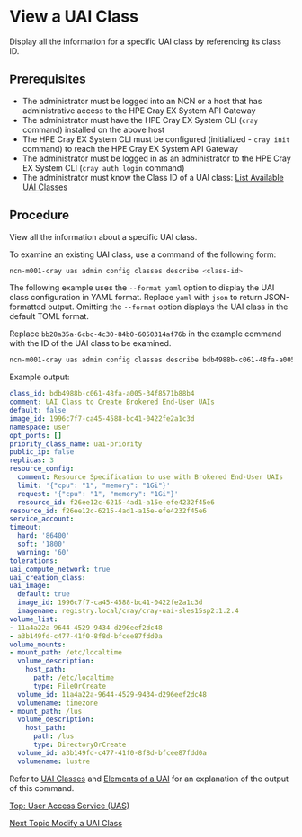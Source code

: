 # View a UAI Class

Display all the information for a specific UAI class by referencing its class ID.

## Prerequisites

* The administrator must be logged into an NCN or a host that has administrative access to the HPE Cray EX System API Gateway
* The administrator must have the HPE Cray EX System CLI (`cray` command) installed on the above host
* The HPE Cray EX System CLI must be configured (initialized - `cray init` command) to reach the HPE Cray EX System API Gateway
* The administrator must be logged in as an administrator to the HPE Cray EX System CLI (`cray auth login` command)
* The administrator must know the Class ID of a UAI class: [List Available UAI Classes](List_Available_UAI_Classes.md)

## Procedure

View all the information about a specific UAI class.

To examine an existing UAI class, use a command of the following form:

```bash
ncn-m001-cray uas admin config classes describe <class-id>
```

The following example uses the `--format yaml` option to display the UAI class configuration in YAML format.
Replace `yaml` with `json` to return JSON-formatted output. Omitting the `--format` option displays the UAI class in the default TOML format.

Replace `bb28a35a-6cbc-4c30-84b0-6050314af76b` in the example command with the ID of the UAI class to be examined.

```bash
ncn-m001-cray uas admin config classes describe bdb4988b-c061-48fa-a005-34f8571b88b4 --format yaml
```

Example output:

```yaml
class_id: bdb4988b-c061-48fa-a005-34f8571b88b4
comment: UAI Class to Create Brokered End-User UAIs
default: false
image_id: 1996c7f7-ca45-4588-bc41-0422fe2a1c3d
namespace: user
opt_ports: []
priority_class_name: uai-priority
public_ip: false
replicas: 3
resource_config:
  comment: Resource Specification to use with Brokered End-User UAIs
  limit: '{"cpu": "1", "memory": "1Gi"}'
  request: '{"cpu": "1", "memory": "1Gi"}'
  resource_id: f26ee12c-6215-4ad1-a15e-efe4232f45e6
resource_id: f26ee12c-6215-4ad1-a15e-efe4232f45e6
service_account:
timeout:
  hard: '86400'
  soft: '1800'
  warning: '60'
tolerations:
uai_compute_network: true
uai_creation_class:
uai_image:
  default: true
  image_id: 1996c7f7-ca45-4588-bc41-0422fe2a1c3d
  imagename: registry.local/cray/cray-uai-sles15sp2:1.2.4
volume_list:
- 11a4a22a-9644-4529-9434-d296eef2dc48
- a3b149fd-c477-41f0-8f8d-bfcee87fdd0a
volume_mounts:
- mount_path: /etc/localtime
  volume_description:
    host_path:
      path: /etc/localtime
      type: FileOrCreate
  volume_id: 11a4a22a-9644-4529-9434-d296eef2dc48
  volumename: timezone
- mount_path: /lus
  volume_description:
    host_path:
      path: /lus
      type: DirectoryOrCreate
  volume_id: a3b149fd-c477-41f0-8f8d-bfcee87fdd0a
  volumename: lustre
```

Refer to [UAI Classes](UAI_Classes.md) and [Elements of a UAI](Elements_of_a_UAI.md) for an explanation of the output of this command.

[Top: User Access Service (UAS)](README.md)

[Next Topic Modify a UAI Class](Modify_a_UAI_Class.md)
